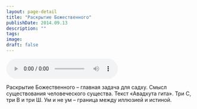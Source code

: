 ```yaml
---
layout: page-detail
title: "Раскрытие Божественного"
publishDate: 2014.09.13
description: ""
tags:
image:
draft: false
---
```


<audio title="2014.09.13 - Раскрытие Божественного.mp3" src="/upload/iblock/872/87226044383841f3dfda3c81d037393b.mp3" controls=""></audio>

 Раскрытие Божественного – главная задача для садху. Смысл существования человеческого существа. Текст «Авадхута гита». Три С, три В и три Ш. Ум и не ум – граница между иллюзией и истиной. 

  
